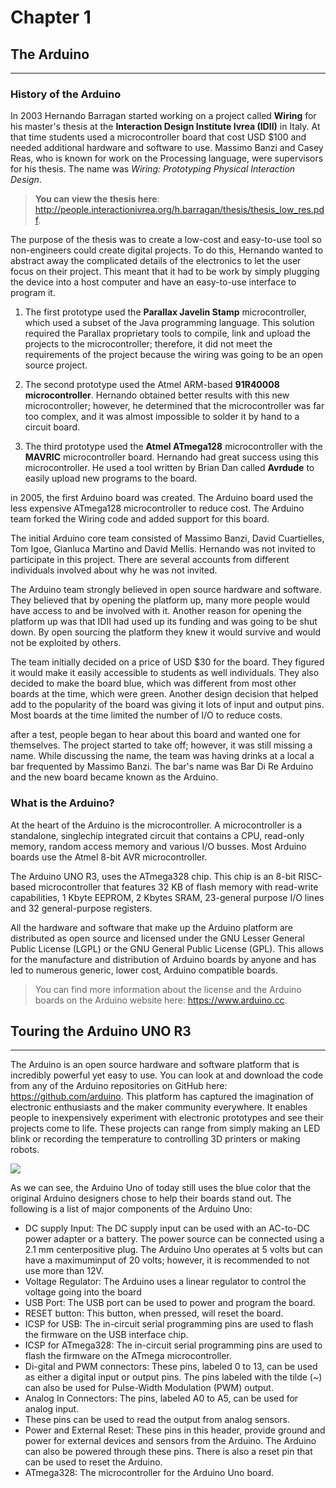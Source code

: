 # Chapter 1 
## The Arduino

---

### History of the Arduino
In 2003 Hernando Barragan started working on a project called **Wiring** for his master's thesis at the **Interaction Design Institute Ivrea (IDII)** in Italy. At that time students used a microcontroller board that cost USD $100 and needed additional hardware and software to use. Massimo Banzi and Casey Reas, who is known for work on the Processing language, were supervisors for his thesis. The name was *Wiring: Prototyping Physical Interaction Design*.

>**You can view the thesis here**: http://people.interactionivrea.org/h.barragan/thesis/thesis_low_res.pdf.

The purpose of the thesis was to create a low-cost and easy-to-use tool so non-engineers could create digital projects. To do this, Hernando wanted to abstract away the complicated details of the electronics to let the user focus on their project. This meant that it had to be work by simply plugging the device into a host computer and have an easy-to-use interface to program it.

1. The first prototype used the **Parallax Javelin Stamp** microcontroller, which used a subset of the Java programming language. This solution required the Parallax proprietary tools to compile, link and upload the projects to the microcontroller; therefore, it did not meet the requirements of the project because the wiring was going to be an open source project.

1. The second prototype used the Atmel ARM-based **91R40008 microcontroller**. Hernando obtained better results with this new microcontroller; however, he determined that the microcontroller was far too complex, and it was almost impossible to solder it by hand to a circuit board.

1. The third prototype used the **Atmel ATmega128** microcontroller with the **MAVRIC** microcontroller board. Hernando had great success using this microcontroller. He used a tool written by Brian Dan called **Avrdude** to easily upload new programs to the board.


in 2005, the first Arduino board was created. The Arduino board used the less expensive ATmega128 microcontroller to reduce cost. The Arduino team forked the Wiring code and added support for this board.

The initial Arduino core team consisted of Massimo Banzi, David Cuartielles, Tom Igoe, Gianluca Martino and David Mellis. Hernando was not invited to participate in this project. There are several accounts from different individuals involved about why he was not invited.

The Arduino team strongly believed in open source hardware and software. They believed that by opening the platform up, many more people would have access to and be involved with it. Another reason for opening the platform up was that IDII had used up its funding and was going to be shut down. By open sourcing the platform they knew it would survive and would not be exploited by others.

The team initially decided on a price of USD $30 for the board. They figured it would make it easily accessible to students as well individuals. They also decided to make the board blue, which was different from most other boards at the time, which were green. Another design decision that helped add to the popularity of the board was giving it lots of input and output pins. Most boards at the time limited the number of I/O to reduce costs.

after a test, people began to hear about this board and wanted one for themselves. The project started to take off; however, it was still missing a name. While discussing the name, the team was having drinks at a local a bar frequented by Massimo Banzi. The bar's name was Bar Di Re Arduino and the new board became known as the Arduino.

### What is the Arduino?

At the heart of the Arduino is the microcontroller. A microcontroller is a standalone, singlechip integrated circuit that contains a CPU, read-only memory, random access memory and various I/O busses. Most Arduino boards use the Atmel 8-bit AVR microcontroller.

The Arduino UNO R3, uses the ATmega328 chip. This chip is an 8-bit RISC-based microcontroller that features 32 KB of flash memory with read-write capabilities, 1 Kbyte EEPROM, 2 Kbytes SRAM, 23-general purpose I/O lines and 32 general-purpose registers.

All the hardware and software that make up the Arduino platform are distributed as open source and licensed under the GNU Lesser General Public License (LGPL) or the GNU General Public License (GPL). This allows for the manufacture and distribution of Arduino boards by anyone and has led to numerous generic, lower cost, Arduino compatible boards.

> You can find more information about the license and the Arduino boards on the Arduino website here: https://www.arduino.cc.

>

## Touring the Arduino UNO R3

---

The Arduino is an open source hardware and software platform that is incredibly powerful yet easy to use. You can look at and download the code from any of the Arduino repositories on GitHub here: https://github.com/arduino. This platform has captured the imagination of electronic enthusiasts and the maker community everywhere. It enables people to inexpensively experiment with electronic prototypes and see their projects come to life. These projects can range from simply making an LED blink or recording the temperature to controlling 3D printers or making robots.

![](https://static.packt-cdn.com/products/9781788830584/graphics/assets/7c3fc9a6-b4f2-44b9-a745-5e8ead0f93f6.png)

As we can see, the Arduino Uno of today still uses the blue color that the original Arduino designers chose to help their boards stand out. The following is a list of major components of the Arduino Uno:

- DC supply Input: The DC supply input can be used with an AC-to-DC power adapter or a battery. The power source can be connected using a 2.1 mm centerpositive plug. The Arduino Uno operates at 5 volts but can have a maximuminput of 20 volts; however, it is recommended to not use more than 12V.
- Voltage Regulator: The Arduino uses a linear regulator to control the voltage going into the board
- USB Port: The USB port can be used to power and program the board.
- RESET button: This button, when pressed, will reset the board.
- ICSP for USB: The in-circuit serial programming pins are used to flash the firmware on the USB interface chip.
- ICSP for ATmega328: The in-circuit serial programming pins are used to flash the firmware on the ATmega microcontroller.
- Di-gital and PWM connectors: These pins, labeled 0 to 13, can be used as either a digital input or output pins. The pins labeled with the tilde (~) can also be used for Pulse-Width Modulation (PWM) output.
- Analog In Connectors: The pins, labeled A0 to A5, can be used for analog input.
- These pins can be used to read the output from analog sensors.
- Power and External Reset: These pins in this header, provide ground and power for external devices and sensors from the Arduino. The Arduino can also be powered through these pins. There is also a reset pin that can be used to reset the Arduino.
- ATmega328: The microcontroller for the Arduino Uno board.









